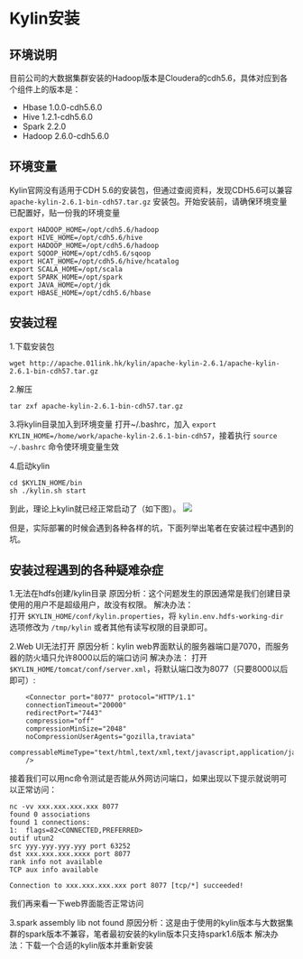 # Kylin安装

## 环境说明

目前公司的大数据集群安装的Hadoop版本是Cloudera的cdh5.6，具体对应到各个组件上的版本是：
- Hbase 1.0.0-cdh5.6.0
- Hive 1.2.1-cdh5.6.0
- Spark 2.2.0
- Hadoop 2.6.0-cdh5.6.0

## 环境变量

Kylin官网没有适用于CDH 5.6的安装包，但通过查阅资料，发现CDH5.6可以兼容 `apache-kylin-2.6.1-bin-cdh57.tar.gz` 安装包。开始安装前，请确保环境变量已配置好，贴一份我的环境变量

```shell
export HADOOP_HOME=/opt/cdh5.6/hadoop
export HIVE_HOME=/opt/cdh5.6/hive
export HADOOP_HOME=/opt/cdh5.6/hadoop
export SQOOP_HOME=/opt/cdh5.6/sqoop
export HCAT_HOME=/opt/cdh5.6/hive/hcatalog
export SCALA_HOME=/opt/scala
export SPARK_HOME=/opt/spark
export JAVA_HOME=/opt/jdk
export HBASE_HOME=/opt/cdh5.6/hbase
```

## 安装过程

1.下载安装包

```shell
wget http://apache.01link.hk/kylin/apache-kylin-2.6.1/apache-kylin-2.6.1-bin-cdh57.tar.gz
```

2.解压

```shell
tar zxf apache-kylin-2.6.1-bin-cdh57.tar.gz
```

3.将kylin目录加入到环境变量
打开~/.bashrc，加入 `export KYLIN_HOME=/home/work/apache-kylin-2.6.1-bin-cdh57`，接着执行 `source ~/.bashrc` 命令使环境变量生效

4.启动kylin

```shell
cd $KYLIN_HOME/bin
sh ./kylin.sh start
```

到此，理论上kylin就已经正常启动了（如下图）。
![](http://pq079rf22.bkt.clouddn.com/kylin-install.png)

但是，实际部署的时候会遇到各种各样的坑，下面列举出笔者在安装过程中遇到的坑。

## 安装过程遇到的各种疑难杂症

1.无法在hdfs创建/kylin目录
原因分析：这个问题发生的原因通常是我们创建目录使用的用户不是超级用户，故没有权限。
解决办法：  
打开 `$KYLIN_HOME/conf/kylin.properties`，将 `kylin.env.hdfs-working-dir` 选项修改为 `/tmp/kylin` 或者其他有读写权限的目录即可。

2.Web UI无法打开
原因分析：kylin web界面默认的服务器端口是7070，而服务器的防火墙只允许8000以后的端口访问
解决办法：
打开 `$KYLIN_HOME/tomcat/conf/server.xml`，将默认端口改为8077（只要8000以后即可）:
```shell
    <Connector port="8077" protocol="HTTP/1.1"
    connectionTimeout="20000"
    redirectPort="7443"
    compression="off"
    compressionMinSize="2048"
    noCompressionUserAgents="gozilla,traviata"
    compressableMimeType="text/html,text/xml,text/javascript,application/javascript,application/json,text/css,text/plain"
    />
```

接着我们可以用nc命令测试是否能从外网访问端口，如果出现以下提示就说明可以正常访问：
```shell
nc -vv xxx.xxx.xxx.xxx 8077
found 0 associations
found 1 connections:
1:	flags=82<CONNECTED,PREFERRED>
outif utun2
src yyy.yyy.yyy.yyy port 63252
dst xxx.xxx.xxx.xxxx port 8077
rank info not available
TCP aux info available

Connection to xxx.xxx.xxx.xxx port 8077 [tcp/*] succeeded!
``` 

我们再来看一下web界面能否正常访问

3.spark assembly lib not found
原因分析：这是由于使用的kylin版本与大数据集群的spark版本不兼容，笔者最初安装的kylin版本只支持spark1.6版本
解决办法：下载一个合适的kylin版本并重新安装
